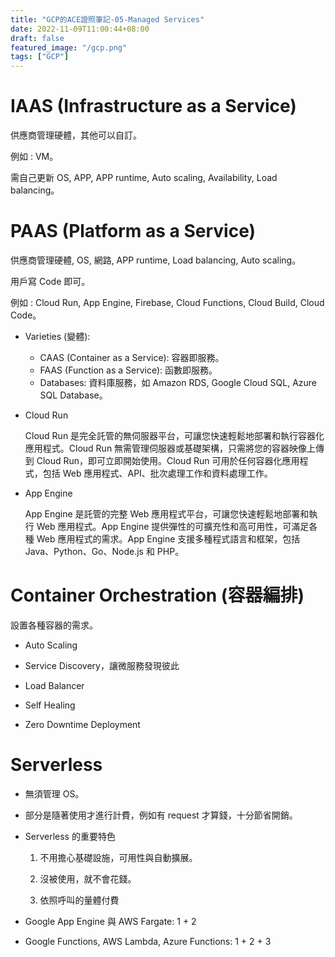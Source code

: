 ```yaml
---
title: "GCP的ACE證照筆記-05-Managed Services"
date: 2022-11-09T11:00:44+08:00
draft: false
featured_image: "/gcp.png"
tags: ["GCP"]
---
```


# IAAS (Infrastructure as a Service)

供應商管理硬體，其他可以自訂。

例如 : VM。

需自己更新 OS, APP, APP runtime, Auto scaling, Availability, Load balancing。

# PAAS (Platform as a Service)

供應商管理硬體, OS, 網路, APP runtime, Load balancing, Auto scaling。

用戶寫 Code 即可。

例如 : Cloud Run, App Engine, Firebase, Cloud Functions, Cloud Build, Cloud Code。

* Varieties (變體):
    * CAAS (Container as a Service): 容器即服務。
    * FAAS (Function as a Service): 函數即服務。
    * Databases: 資料庫服務，如 Amazon RDS, Google Cloud SQL, Azure SQL Database。

* Cloud Run

    Cloud Run 是完全託管的無伺服器平台，可讓您快速輕鬆地部署和執行容器化應用程式。Cloud Run 無需管理伺服器或基礎架構，只需將您的容器映像上傳到 Cloud Run，即可立即開始使用。Cloud Run 可用於任何容器化應用程式，包括 Web 應用程式、API、批次處理工作和資料處理工作。

* App Engine

    App Engine 是託管的完整 Web 應用程式平台，可讓您快速輕鬆地部署和執行 Web 應用程式。App Engine 提供彈性的可擴充性和高可用性，可滿足各種 Web 應用程式的需求。App Engine 支援多種程式語言和框架，包括 Java、Python、Go、Node.js 和 PHP。

# Container Orchestration (容器編排)

設置各種容器的需求。

* Auto Scaling

* Service Discovery，讓微服務發現彼此

* Load Balancer

* Self Healing

* Zero Downtime Deployment

# Serverless

* 無須管理 OS。

* 部分是隨著使用才進行計費，例如有 request 才算錢，十分節省開銷。

* Serverless 的重要特色

    1. 不用擔心基礎設施，可用性與自動擴展。

    2. 沒被使用，就不會花錢。

    3. 依照呼叫的量體付費

* Google App Engine 與 AWS Fargate: 1 + 2

* Google Functions, AWS Lambda, Azure Functions: 1 + 2 + 3

